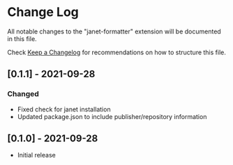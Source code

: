 # Change Log

All notable changes to the "janet-formatter" extension will be documented in this file.

Check [Keep a Changelog](http://keepachangelog.com/) for recommendations on how to structure this file.

## [0.1.1] - 2021-09-28

### Changed

- Fixed check for janet installation
- Updated package.json to include publisher/repository information

## [0.1.0] - 2021-09-28

- Initial release
